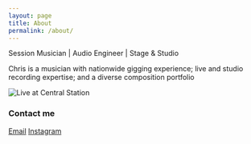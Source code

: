 ```yaml
---
layout: page
title: About
permalink: /about/
---
```


Session Musician | Audio Engineer | Stage & Studio

Chris is a musician with nationwide gigging experience; live and studio recording expertise; and a diverse composition portfolio

![Live at Central Station](/images/IMG_5978.jpg)

### Contact me

[Email](mailto:chris@chriswmusic.com)
[Instagram](instagram.com/colourofsound)
